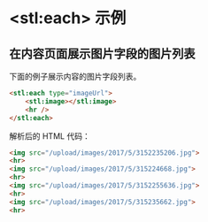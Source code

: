 # &lt;stl:each&gt; 示例

## 在内容页面展示图片字段的图片列表

下面的例子展示内容的图片字段列表。

```html
<stl:each type="imageUrl">
    <stl:image></stl:image>
    <hr />
</stl:each>
```

解析后的 HTML 代码：

```html
<img src="/upload/images/2017/5/3152235206.jpg">
<hr>
<img src="/upload/images/2017/5/315224668.jpg">
<hr>
<img src="/upload/images/2017/5/3152255636.jpg">
<hr>
<img src="/upload/images/2017/5/315235662.jpg">
<hr>
```
